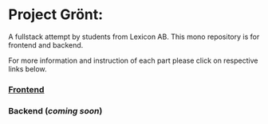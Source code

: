
# Project Grönt:


A fullstack attempt by students from Lexicon AB. This mono repository is for frontend and backend.  
  
For more information and instruction of each part please click on respective links below.  

### [Frontend](https://github.com/prometeh/gront-website-project/tree/main/frontend )  

### Backend (*coming soon*)  

